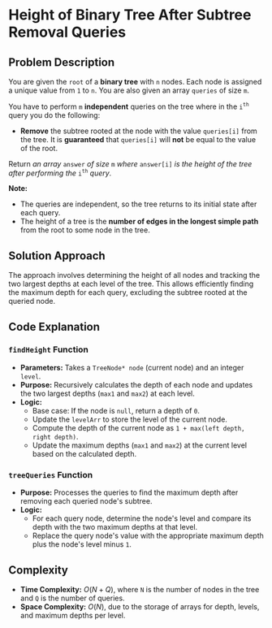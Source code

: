 # Height of Binary Tree After Subtree Removal Queries

## Problem Description

You are given the `root` of a **binary tree** with `n` nodes. Each node is assigned a unique value from `1` to `n`. You are also given an array `queries` of size `m`.

You have to perform `m` **independent** queries on the tree where in the `i`<sup>`th`</sup> query you do the following:

- **Remove** the subtree rooted at the node with the value `queries[i]` from the tree. It is **guaranteed** that `queries[i]` will **not** be equal to the value of the root.

Return *an array* `answer` *of size* `m` *where* `answer[i]` *is the height of the tree after performing the* `i`<sup>`th`</sup> *query*.

**Note:**

- The queries are independent, so the tree returns to its initial state after each query.
- The height of a tree is the **number of edges in the longest simple path** from the root to some node in the tree.

## Solution Approach

The approach involves determining the height of all nodes and tracking the two largest depths at each level of the tree. This allows efficiently finding the maximum depth for each query, excluding the subtree rooted at the queried node.

## Code Explanation

### `findHeight` Function

- **Parameters:** Takes a `TreeNode* node` (current node) and an integer `level`.
- **Purpose:** Recursively calculates the depth of each node and updates the two largest depths (`max1` and `max2`) at each level.
- **Logic:** 
  - Base case: If the node is `null`, return a depth of `0`.
  - Update the `levelArr` to store the level of the current node.
  - Compute the depth of the current node as `1 + max(left depth, right depth)`.
  - Update the maximum depths (`max1` and `max2`) at the current level based on the calculated depth.

### `treeQueries` Function

- **Purpose:** Processes the queries to find the maximum depth after removing each queried node's subtree.
- **Logic:** 
  - For each query node, determine the node's level and compare its depth with the two maximum depths at that level.
  - Replace the query node's value with the appropriate maximum depth plus the node's level minus `1`.

## Complexity

- **Time Complexity:** $O(N + Q)$, where `N` is the number of nodes in the tree and `Q` is the number of queries.
- **Space Complexity:** $O(N)$, due to the storage of arrays for depth, levels, and maximum depths per level.
